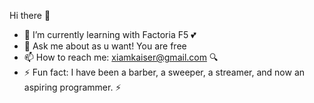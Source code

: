  Hi there 👋

- 🌱 I’m currently learning with Factoria F5 :two_hearts:
- 💬 Ask me about as u want! You are free
- 📫 How to reach me: xiamkaiser@gmail.com :mag:
- ⚡ Fun fact: I have been a barber, a sweeper, a streamer, and now an aspiring programmer. :zap:
